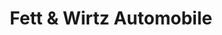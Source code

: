 ---
title: "Fett & Wirtz Automobile"
url: /kleve/fett-und-wirtz-automobile-siemensstrasse/
shop: Autohaus
---